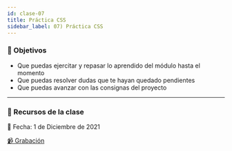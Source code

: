 ```yaml
---
id: clase-07
title: Práctica CSS
sidebar_label: 07) Práctica CSS
---
```


### 🏁 Objetivos

- Que puedas ejercitar y repasar lo aprendido del módulo hasta el momento
- Que puedas resolver dudas que te hayan quedado pendientes
- Que puedas avanzar con las consignas del proyecto

---

### 🚀 Recursos de la clase

📆 Fecha: 1 de Diciembre de 2021

[📹 Grabación](https://us02web.zoom.us/rec/share/IqWtkRS-CL2Qy3_mFbpLEXsWPmBqPrmKZTZzS2L59oxHP4PJROsQkd9lDBpezUX2.7cIUkVjGFZiGwfh5?startTime=1638396306000)
